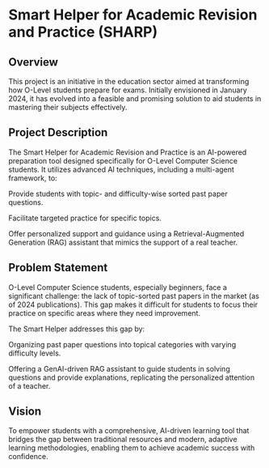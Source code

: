 # Smart Helper for Academic Revision and Practice (SHARP)

## Overview

This project is an initiative in the education sector aimed at transforming how O-Level students prepare for exams. Initially envisioned in January 2024, it has evolved into a feasible and promising solution to aid students in mastering their subjects effectively.

## Project Description

The Smart Helper for Academic Revision and Practice is an AI-powered preparation tool designed specifically for O-Level Computer Science students. It utilizes advanced AI techniques, including a multi-agent framework, to:

Provide students with topic- and difficulty-wise sorted past paper questions.

Facilitate targeted practice for specific topics.

Offer personalized support and guidance using a Retrieval-Augmented Generation (RAG) assistant that mimics the support of a real teacher.

## Problem Statement

O-Level Computer Science students, especially beginners, face a significant challenge: the lack of topic-sorted past papers in the market (as of 2024 publications). This gap makes it difficult for students to focus their practice on specific areas where they need improvement.

The Smart Helper addresses this gap by:

Organizing past paper questions into topical categories with varying difficulty levels.

Offering a GenAI-driven RAG assistant to guide students in solving questions and provide explanations, replicating the personalized attention of a teacher.

## Vision

To empower students with a comprehensive, AI-driven learning tool that bridges the gap between traditional resources and modern, adaptive learning methodologies, enabling them to achieve academic success with confidence.


